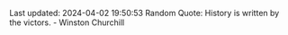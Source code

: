 Last updated: 2024-04-02 19:50:53
Random Quote: History is written by the victors. - Winston Churchill